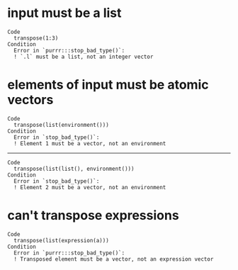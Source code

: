 # input must be a list

    Code
      transpose(1:3)
    Condition
      Error in `purrr:::stop_bad_type()`:
      ! `.l` must be a list, not an integer vector

# elements of input must be atomic vectors

    Code
      transpose(list(environment()))
    Condition
      Error in `stop_bad_type()`:
      ! Element 1 must be a vector, not an environment

---

    Code
      transpose(list(list(), environment()))
    Condition
      Error in `stop_bad_type()`:
      ! Element 2 must be a vector, not an environment

# can't transpose expressions

    Code
      transpose(list(expression(a)))
    Condition
      Error in `purrr:::stop_bad_type()`:
      ! Transposed element must be a vector, not an expression vector

